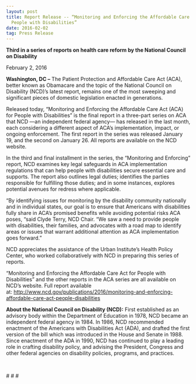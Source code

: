 ```yaml
---
layout: post
title: Report Release -- “Monitoring and Enforcing the Affordable Care Act for
  People with Disabilities”
date: 2016-02-02
tag: Press Release
---
```

**Third in a series of reports on health care reform by the National Council on Disability**

February 2, 2016

**Washington, DC –** The Patient Protection and Affordable Care Act (ACA), better known as Obamacare and the topic of the National Council on Disability (NCD)’s latest report, remains one of the most sweeping and significant pieces of domestic legislation enacted in generations. 

Released today, “Monitoring and Enforcing the Affordable Care Act (ACA) for People with Disabilities” is the final report in a three-part series on ACA that NCD —an independent federal agency— has released in the last month, each considering a different aspect of ACA’s implementation, impact, or ongoing enforcement. The first report in the series was released January 19, and the second on January 26. All reports are available on the NCD website.

In the third and final installment in the series, the “Monitoring and Enforcing” report, NCD examines key legal safeguards in ACA implementation regulations that can help people with disabilities secure essential care and supports. The report also outlines legal duties; identifies the parties responsible for fulfilling those duties; and in some instances, explores potential avenues for redress where applicable. 

“By identifying issues for monitoring by the disability community nationally and in individual states, our goal is to ensure that Americans with disabilities fully share in ACA’s promised benefits while avoiding potential risks ACA poses, “said Clyde Terry, NCD Chair. “We saw a need to provide people with disabilities, their families, and advocates with a road map to identify areas or issues that warrant additional attention as ACA implementation goes forward.”

NCD appreciates the assistance of the Urban Institute’s Health Policy Center, who worked collaboratively with NCD in preparing this series of reports.

“Monitoring and Enforcing the Affordable Care Act for People with Disabilities” and the other reports in the ACA series are all available on NCD’s website. Full report available at: <http://www.ncd.gov/publications/2016/monitoring-and-enforcing-affordable-care-act-people-disabilities>

**About the National Council on Disability (NCD):** First established as an advisory body within the Department of Education in 1978, NCD became an independent federal agency in 1984. In 1986, NCD recommended enactment of the Americans with Disabilities Act (ADA), and drafted the first version of the bill which was introduced in the House and Senate in 1988. Since enactment of the ADA in 1990, NCD has continued to play a leading role in crafting disability policy, and advising the President, Congress and other federal agencies on disability policies, programs, and practices.

 

\# # #